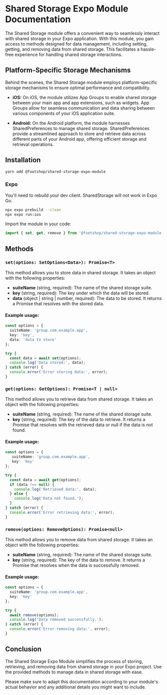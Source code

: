 # Shared Storage Expo Module Documentation
The Shared Storage module offers a convenient way to seamlessly interact with shared storage in your Expo application. With this module, you gain access to methods designed for data management, including setting, getting, and removing data from shared storage. This facilitates a hassle-free experience for handling shared storage interactions.
## Platform-Specific Storage Mechanisms
Behind the scenes, the Shared Storage module employs platform-specific storage mechanisms to ensure optimal performance and compatibility.

* **iOS:** On iOS, the module utilizes App Groups to enable shared storage between your main app and app extensions, such as widgets. App Groups allow for seamless communication and data sharing between various components of your iOS application suite.

* **Android:** On the Android platform, the module harnesses SharedPreferences to manage shared storage. SharedPreferences provide a streamlined approach to store and retrieve data across different parts of your Android app, offering efficient storage and retrieval operations.

## Installation
```sh
yarn add @footshop/shared-storage-expo-module
```
### Expo
You'll need to rebuild your dev client. SharedStorage will not work in Expo Go.
```sh
npx expo prebuild --clean
npx expo run:ios
```
Import the module in your code:
```typescript
import { set, get, remove } from '@footshop/shared-storage-expo-module'
 ```

## Methods
### `set(options: SetOptions<Data>): Promise<T>`
This method allows you to store data in shared storage. It takes an object with the following properties:

* **suiteName** (string, required): The name of the shared storage suite.
* **key** (string, required): The key under which the data will be stored.
* **data** (object | string | number, required): The data to be stored.
It returns a Promise that resolves with the stored data.

#### Example usage:
```typescript
const options = {
  suiteName: 'group.com.example.app',  
  key: 'key',
  data: 'data to store'
};

try {
  const data = await set(options);
  console.log('Data stored:', data);
} catch (error) {
  console.error('Error storing data:', error);
}
```

### `get(options: GetOptions): Promise<T | null>`
This method allows you to retrieve data from shared storage. It takes an object with the following properties:

* **suiteName** (string, required): The name of the shared storage suite.
* **key** (string, required): The key of the data to retrieve.
It returns a Promise that resolves with the retrieved data or null if the data is not found.

#### Example usage:

```typescript
const options = {
   suiteName: 'group.com.example.app', 
   key: 'key'
};

try {
  const data = await get(options);
  if (data !== null) {
    console.log('Retrieved data:', data);
  } else {
    console.log('Data not found.');
  }
} catch (error) {
  console.error('Error retrieving data:', error);
}
```

### `remove(options: RemoveOptions): Promise<null>`
This method allows you to remove data from shared storage. It takes an object with the following properties:

* **suiteName** (string, required): The name of the shared storage suite.
* **key** (string, required): The key of the data to remove.
It returns a Promise that resolves when the data is successfully removed.

#### Example usage:
```typescript
const options = {
  suiteName: 'group.com.example.app',
  key: 'key'
};

try {
  await remove(options);
  console.log('Data removed successfully.');
} catch (error) {
  console.error('Error removing data:', error);
}
```

## Conclusion
The Shared Storage Expo Module simplifies the process of storing, retrieving, and removing data from shared storage in your Expo project. Use the provided methods to manage data in shared storage with ease.

Please make sure to adapt this documentation according to your module's actual behavior and any additional details you might want to include.